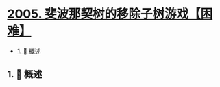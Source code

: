 # [2005. 斐波那契树的移除子树游戏【困难】](https://github.com/Tdahuyou/TNotes.leetcode/tree/main/notes/2005.%20%E6%96%90%E6%B3%A2%E9%82%A3%E5%A5%91%E6%A0%91%E7%9A%84%E7%A7%BB%E9%99%A4%E5%AD%90%E6%A0%91%E6%B8%B8%E6%88%8F%E3%80%90%E5%9B%B0%E9%9A%BE%E3%80%91)

<!-- region:toc -->

- [1. 📝 概述](#1--概述)

<!-- endregion:toc -->

## 1. 📝 概述
